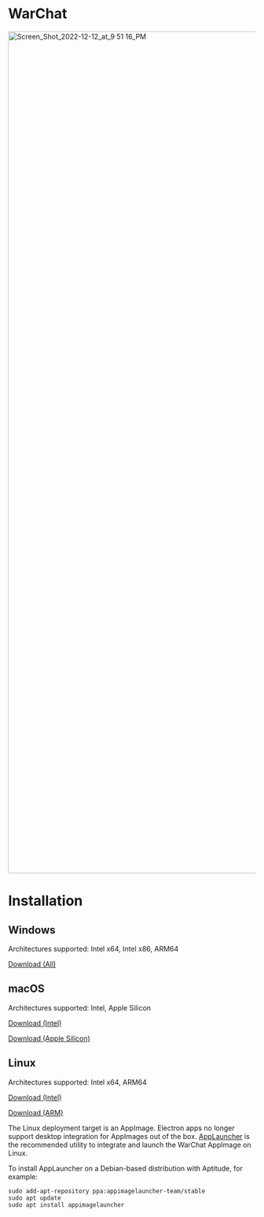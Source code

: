 # WarChat
<img width="1710" alt="Screen_Shot_2022-12-12_at_9 51 16_PM" src="https://user-images.githubusercontent.com/43896559/207384893-a7d9c125-e327-4766-a9e9-a02be2c5f774.png">

# Installation
## Windows
Architectures supported: Intel x64, Intel x86, ARM64

[Download (All)](https://github.com/KnightsOfGlory/WarChat/releases/download/v0.2.7/WarChat-Setup-0.2.7.exe)

## macOS
Architectures supported: Intel, Apple Silicon

[Download (Intel)](https://github.com/KnightsOfGlory/WarChat/releases/download/v0.2.7/WarChat-0.2.7.dmg)

[Download (Apple Silicon)](https://github.com/KnightsOfGlory/WarChat/releases/download/v0.2.7/WarChat-0.2.7-arm64.dmg)

## Linux
Architectures supported: Intel x64, ARM64

[Download (Intel)](https://github.com/KnightsOfGlory/WarChat/releases/download/v0.2.7/WarChat-0.2.7.AppImage)

[Download (ARM)](https://github.com/KnightsOfGlory/WarChat/releases/download/v0.2.7/WarChat-0.2.7-arm64.AppImage)

The Linux deployment target is an AppImage.  Electron apps no longer support desktop integration for AppImages out of the box.  [AppLauncher](https://github.com/TheAssassin/AppImageLauncher) is the recommended utility to integrate and launch the WarChat AppImage on Linux.

To install AppLauncher on a Debian-based distribution with Aptitude, for example:

```
sudo add-apt-repository ppa:appimagelauncher-team/stable
sudo apt update
sudo apt install appimagelauncher
```
